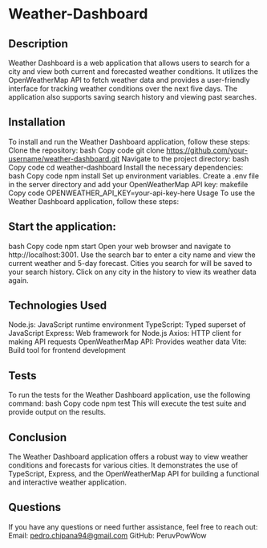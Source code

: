# Weather-Dashboard

## Description

Weather Dashboard is a web application that allows users to search for a city and view both current and forecasted weather conditions. It utilizes the OpenWeatherMap API to fetch weather data and provides a user-friendly interface for tracking weather conditions over the next five days. The application also supports saving search history and viewing past searches.

## Installation

To install and run the Weather Dashboard application, follow these steps:
Clone the repository:
bash Copy code git clone https://github.com/your-username/weather-dashboard.git Navigate to the project directory:
bash Copy code cd weather-dashboard Install the necessary dependencies:
bash Copy code npm install Set up environment variables. Create a .env file in the server directory and add your OpenWeatherMap API key:
makefile Copy code OPENWEATHER_API_KEY=your-api-key-here Usage To use the Weather Dashboard application, follow these steps:

## Start the application:
bash Copy code npm start Open your web browser and navigate to http://localhost:3001.
Use the search bar to enter a city name and view the current weather and 5-day forecast.
Cities you search for will be saved to your search history. Click on any city in the history to view its weather data again.

## Technologies Used

Node.js: JavaScript runtime environment TypeScript: Typed superset of JavaScript Express: Web framework for Node.js Axios: HTTP client for making API requests OpenWeatherMap API: Provides weather data Vite: Build tool for frontend development

## Tests

To run the tests for the Weather Dashboard application, use the following command:
bash Copy code npm test This will execute the test suite and provide output on the results.

## Conclusion

The Weather Dashboard application offers a robust way to view weather conditions and forecasts for various cities. It demonstrates the use of TypeScript, Express, and the OpenWeatherMap API for building a functional and interactive weather application.

## Questions

If you have any questions or need further assistance, feel free to reach out:
Email: pedro.chipana94@gmail.com GitHub: PeruvPowWow
